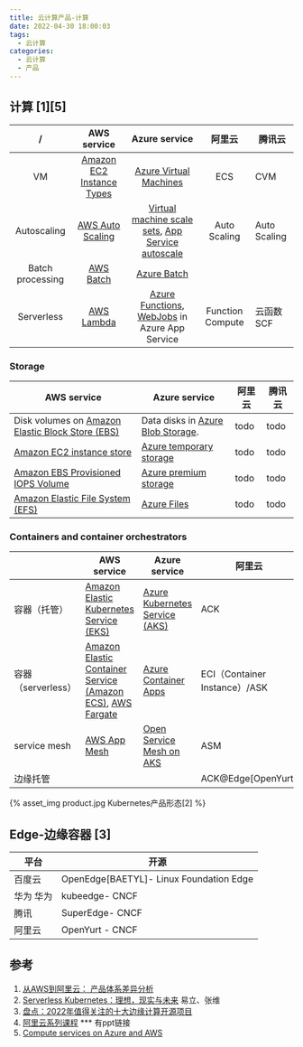 ```yaml
---
title: 云计算产品-计算
date: 2022-04-30 18:00:03
tags:
  - 云计算
categories:
  - 云计算  
  - 产品
---
```


<p></p>
<!-- more -->


## 计算 [1][5]
 /  | AWS service | Azure service | 阿里云 | 腾讯云
:-: | :-: | :-: | :-: |--- 
VM | [Amazon EC2 Instance Types](https://aws.amazon.com/ec2/instance-types) | [Azure Virtual Machines](https://azure.microsoft.com/services/virtual-machines) | ECS | CVM
Autoscaling| [AWS Auto Scaling](https://aws.amazon.com/autoscaling) | [Virtual machine scale sets](https://learn.microsoft.com/en-us/azure/virtual-machine-scale-sets/overview), [App Service autoscale](https://learn.microsoft.com/en-us/azure/app-service/web-sites-scale) | Auto Scaling| Auto Scaling
Batch processing| [AWS Batch](https://aws.amazon.com/batch) | [Azure Batch](https://azure.microsoft.com/services/batch) | | 
Serverless | [AWS Lambda](https://aws.amazon.com/lambda) | [Azure Functions](https://azure.microsoft.com/services/functions), [WebJobs](https://learn.microsoft.com/en-us/azure/app-service/web-sites-create-web-jobs) in Azure App Service | Function Compute| 云函数 SCF



### Storage

| AWS service                                                  | Azure service                                                | 阿里云 | 腾讯云 |
| ------------------------------------------------------------ | ------------------------------------------------------------ | ------ | ------ |
| Disk volumes on [Amazon Elastic Block Store (EBS)](https://aws.amazon.com/ebs) | Data disks in [Azure Blob Storage](https://azure.microsoft.com/services/storage/blobs). | todo   | todo   |
| [Amazon EC2 instance store](https://docs.aws.amazon.com/AWSEC2/latest/UserGuide/InstanceStorage.html) | [Azure temporary storage](https://learn.microsoft.com/en-us/archive/blogs/mast/understanding-the-temporary-drive-on-windows-azure-virtual-machines) | todo   | todo   |
| [Amazon EBS Provisioned IOPS Volume](https://aws.amazon.com/ebs/provisioned-iops) | [Azure premium storage](https://learn.microsoft.com/en-us/azure/virtual-machines/premium-storage-performance) | todo   | todo   |
| [Amazon Elastic File System (EFS)](https://aws.amazon.com/efs) | [Azure Files](https://learn.microsoft.com/en-us/azure/storage/files/storage-files-introduction) | todo   | todo   |



### Containers and container orchestrators

|                    | AWS service                                                  | Azure service                                                | 阿里云                        | 腾讯云                  |
| ------------------ | ------------------------------------------------------------ | ------------------------------------------------------------ | ----------------------------- | ----------------------- |
| 容器（托管）       | [Amazon Elastic Kubernetes Service (EKS)](https://aws.amazon.com/eks) | [Azure Kubernetes Service (AKS)](https://azure.microsoft.com/services/kubernetes-service) | ACK                           | TKE                     |
| 容器（serverless） | [Amazon Elastic Container Service (Amazon ECS)](https://aws.amazon.com/ecs), [AWS Fargate](https://aws.amazon.com/fargate) | [Azure Container Apps](https://azure.microsoft.com/products/container-apps/) | ECI（Container Instance）/ASK | EKS(Kubernetes Service) |
| service mesh       | [AWS App Mesh](https://aws.amazon.com/app-mesh)              | [Open Service Mesh on AKS](https://learn.microsoft.com/en-us/azure/aks/open-service-mesh-integrations) | ASM                           |                         |
| 边缘托管           |                                                              |                                                              | ACK@Edge[OpenYurt]            | TKE for Edge<br>        |


{% asset_img   product.jpg  Kubernetes产品形态[2]  %}

## Edge-边缘容器 [3]


| 平台        | 开源                   |
| ----------- | ---------------------- |
| 百度云      | OpenEdge[BAETYL]- Linux Foundation Edge  |
| 华为   华为 | kubeedge-  CNCF        |
| 腾讯        | SuperEdge- CNCF        |
| 阿里云      | OpenYurt  - CNCF       |


## 参考
1. [从AWS到阿里云： 产品体系差异分析](https://zhuanlan.zhihu.com/p/158035354)
2. [Serverless Kubernetes：理想，现实与未来](https://mp.weixin.qq.com/s/o_dPKP_6dL92Q4jiG4097A)  易立、张维
3. [盘点：2022年值得关注的十大边缘计算开源项目](https://www.easemob.com/news/7832)
4. [阿里云系列课程](https://www.bilibili.com/video/BV1tD4y1977x?spm_id_from=333.1007.top_right_bar_window_history.content.click&vd_source=f6e8c1128f9f264c5ab8d9411a644036) *** 有ppt链接
5. [Compute services on Azure and AWS](https://learn.microsoft.com/en-us/azure/architecture/aws-professional/compute) 
